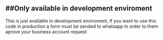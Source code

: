 ##Only available in development enviroment  
---  
This is just available in development enviroment, if you want to use this code in production a form must be sended to whatsapp in order to them aprove your business account request
